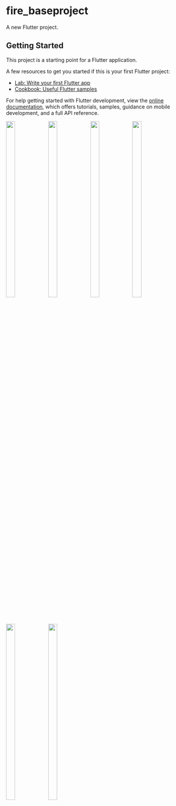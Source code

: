 # fire_baseproject

A new Flutter project.

## Getting Started

This project is a starting point for a Flutter application.

A few resources to get you started if this is your first Flutter project:

- [Lab: Write your first Flutter app](https://docs.flutter.dev/get-started/codelab)
- [Cookbook: Useful Flutter samples](https://docs.flutter.dev/cookbook)

For help getting started with Flutter development, view the
[online documentation](https://docs.flutter.dev/), which offers tutorials,
samples, guidance on mobile development, and a full API reference.


<p float="center">
  
  <img src="https://github.com/koratUtkarsh/fire_baseproject/assets/114207033/505b1905-20fe-4328-8804-6fe419c39835" width=22% height=35%>

  <img src="https://github.com/koratUtkarsh/fire_baseproject/assets/114207033/82c452c4-7389-4221-bdbf-2c098dedfd7d" width=22% height=35%>

  <img src="https://github.com/koratUtkarsh/fire_baseproject/assets/114207033/c7c37ba3-0a13-4804-98c8-7c15b67e9ba1" width=22% height=35%>

  <img src="https://github.com/koratUtkarsh/fire_baseproject/assets/114207033/f031e4a7-d6f4-4b5f-b945-fc3ac8ce6551" width=22% height=35%>

  <img src="https://github.com/koratUtkarsh/fire_baseproject/assets/114207033/2aebc2e8-3761-4e60-8377-1e08c20429e6" width=22% height=35%>

  <img src="https://github.com/koratUtkarsh/fire_baseproject/assets/114207033/bd40e285-6337-40b4-8022-43779b9e6d34" width=22% height=35%>



  




  </p>
